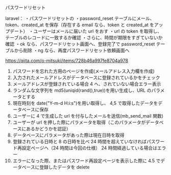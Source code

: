 パスワードリセット

laravel：
・パスワードリセットの
・password_reset テーブルにメール、token、created_at を保存（存在する email なら、token と created_at をアップデート）
・ユーザーはメールに届いた url をおす
・url の token を取得し、テーブルのレコードに一致するか確認
・さらに、時間が期限をすぎていないか確認
・ok なら、パスワードリセット画面へ、登録完了で password_reset テーブルから削除
・ng なら、再度パスワードリセット依頼画面へ

https://qiita.com/o-mitsuki/items/728b46a997fe8704a978

1. パスワードを忘れた方用のページを作成(メールアドレス入力欄を作成)
2. 入力されたメールアドレスがデータベースに登録されているかをチェック
3. メールアドレスが登録されている場合 4 へ、されていない場合エラー表示
4. ランダムな文字列を md5(uniqid(rand(),true))を用い生成し、URL のパラメータとする
5. 現在時刻を date("Y-m-d H:i:s")を用い取得し、 4,5 で取得したデータをデータベースに保存
6. ユーザーに 4 で生成した url を付与したメールを送信(mb_send_mail 関数)
7. ユーザーが url を押した際にパラメータを取得（このパラメータがデータベースにあるかどうかを認証）
8. データベースにパラメータがあった際は現在日時を取得
9. 登録されている日時と 8 の日時を比べ 24 時間を超えていなければパスワード再設定ページへ（24 時間は今回の仕様） 24 時間経過している場合はエラー
10. エラーになった際、またはパスワード再設定ページを表示した際に 4.5 でデータベースに登録したデータを delete
